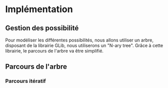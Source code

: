 # Implémentation

## Gestion des possibilité

Pour modéliser les différentes possibilités, nous allons utiliser
un arbre, disposant de la librairie GLib, nous utiliserons un
"N-ary tree". Grâce à cette librairie, le parcours de l'arbre va être simplifié.

## Parcours de l'arbre

### Parcours itératif 
